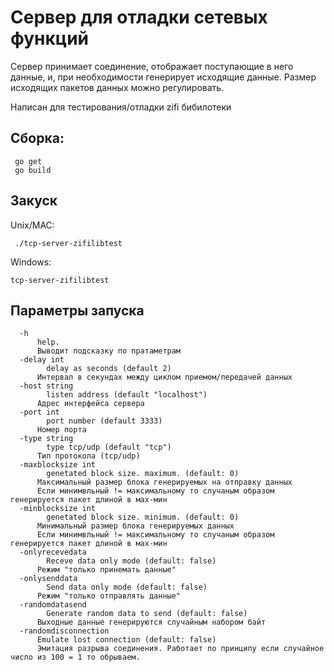 # Cервер для отладки сетевых функций

Cервер принимает соединение, отображает поступающие в него данные, и, при необходимости генерирует исходящие данные.
Размер исходящих пакетов данных можно регулировать.

Написан для тестирования/отладки zifi бибилотеки

## Сборка:
```
 go get
 go build
```

## Закуск
Unix/MAC:
```
 ./tcp-server-zifilibtest
```
Windows:
```
tcp-server-zifilibtest
```

## Параметры запуска

```
  -h
      help.
      Выводит подсказку по пратаметрам
  -delay int
    	delay as seconds (default 2)
      Интервал в секундах между циклом приемом/передачей данных
  -host string
    	listen address (default "localhost")
      Адрес интерфейса сервера
  -port int
    	port number (default 3333)
      Номер порта
  -type string
    	type tcp/udp (default "tcp")
      Тип протокола (tcp/udp)
  -maxblocksize int
    	genetated block size. maximum. (default: 0)
      Максимальный размер блока генерируемых на отправку данных
      Если минимвльный != максимальному то случаным образом генерируется пакет длиной в мах-мин
  -minblocksize int
    	genetated block size. minimum. (default: 0)
      Минимальный размер блока генерируемых данных
      Если минимвльный != максимальному то случаным образом генерируется пакет длиной в мах-мин
  -onlyrecevedata
    	Receve data only mode (default: false)
      Режим "только принемать данные"
  -onlysenddata
    	Send data only mode (default: false)
      Режим "только отправлять данные"
  -randomdatasend
    	Generate random data to send (default: false)
      Выходные данные генерируются случайным набором байт
  -randomdisconnection
      Emulate lost connection (default: false)
      Эмитация разрыва соединения. Работает по принципу если случайное число из 100 = 1 то обрываем.

```
